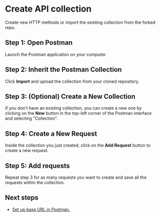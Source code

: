 # Create API collection

Create new HTTP methods or import the existing collection from the forked repo.

## Step 1: Open Postman

Launch the Postman application on your computer.

## Step 2: Inherit the Postman Collection

Click **Import** and upload the collection from
your cloned repository.

## Step 3: (Optional) Create a New Collection

If you don't have an existing collection, you can create a new one by clicking on the **New** button in the top-left corner of the Postman interface and selecting "Collection".

## Step 4: Create a New Request

Inside the collection you just created, click on the **Add Request** button to create a new request.

## Step 5: Add requests

Repeat step 3 for as many requests you want to create and save all the requests within the collection.

## Next steps

- [Set up base URL in Postman.](env-postman.md)